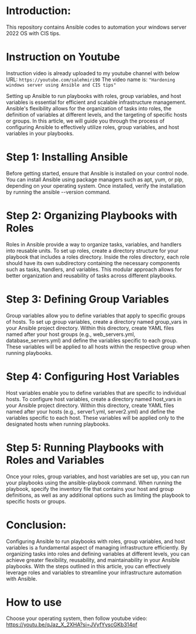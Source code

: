 # Introduction:
This repository contains Ansible codes to automation your windows server 2022 OS with CIS tips.

# Instruction on Youtube
Instruction video is already uploaded to my youtube channel with below URL:
`https://youtube.com/salehmiri90`
The video name is: 
`"Hardening windows server using Ansible and CIS tips"`

Setting up Ansible to run playbooks with roles, group variables, and host variables is essential for efficient and scalable infrastructure management. Ansible's flexibility allows for the organization of tasks into roles, the definition of variables at different levels, and the targeting of specific hosts or groups. In this article, we will guide you through the process of configuring Ansible to effectively utilize roles, group variables, and host variables in your playbooks.
# Step 1: Installing Ansible
Before getting started, ensure that Ansible is installed on your control node. You can install Ansible using package managers such as apt, yum, or pip, depending on your operating system. Once installed, verify the installation by running the ansible --version command.
# Step 2: Organizing Playbooks with Roles
Roles in Ansible provide a way to organize tasks, variables, and handlers into reusable units. To set up roles, create a directory structure for your playbook that includes a roles directory. Inside the roles directory, each role should have its own subdirectory containing the necessary components such as tasks, handlers, and variables. This modular approach allows for better organization and reusability of tasks across different playbooks.
# Step 3: Defining Group Variables
Group variables allow you to define variables that apply to specific groups of hosts. To set up group variables, create a directory named group_vars in your Ansible project directory. Within this directory, create YAML files named after your host groups (e.g., web_servers.yml, database_servers.yml) and define the variables specific to each group. These variables will be applied to all hosts within the respective group when running playbooks.
# Step 4: Configuring Host Variables
Host variables enable you to define variables that are specific to individual hosts. To configure host variables, create a directory named host_vars in your Ansible project directory. Within this directory, create YAML files named after your hosts (e.g., server1.yml, server2.yml) and define the variables specific to each host. These variables will be applied only to the designated hosts when running playbooks.
# Step 5: Running Playbooks with Roles and Variables
Once your roles, group variables, and host variables are set up, you can run your playbooks using the ansible-playbook command. When running the playbook, specify the inventory file that contains your host and group definitions, as well as any additional options such as limiting the playbook to specific hosts or groups.
# Conclusion:
Configuring Ansible to run playbooks with roles, group variables, and host variables is a fundamental aspect of managing infrastructure efficiently. By organizing tasks into roles and defining variables at different levels, you can achieve greater flexibility, reusability, and maintainability in your Ansible playbooks. With the steps outlined in this article, you can effectively leverage roles and variables to streamline your infrastructure automation with Ansible.

# How to use
Choose your operating system, then follow youtube video: https://youtu.be/qJaz_X_2XHA?si=JVyfYyscGKb314pf
